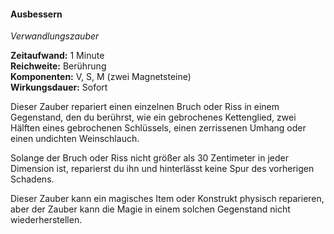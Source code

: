 #### Ausbessern
<!-- markdownlint-disable link-image-reference-definitions -->
<!-- spell-checker:words added amount avoids casting concentration damage different duration emphasis ends english false formula hour halves hours kommagetrennt mechanics minutes reaction ritual same saving school somatic special spell throw true wording wotc -->
<!-- spell-checker:words mending -->
[_metadata_:spell_name]:- "Ausbessern"
[_metadata_:spell_name_english]:- "Mending"
[_metadata_:spell_school]:- "Verwandlungszauber"
[_metadata_:spell_level]:- "0"
[_metadata_:casting_time_amount]:- "1"
[_metadata_:casting_time_unit]:- "Minute"
[_metadata_:ritual]:- "false"
[_metadata_:range]:- "Berührung"
[_metadata_:target]:- "ein einzelner Bruch oder Riss, nicht größer als 30 Zentimeter in jeder Dimension"
[_metadata_:components_verbal]:- "true"
[_metadata_:components_somatic]:- "true"
[_metadata_:components_material]:- "true"
[_metadata_:components_material_description]:- "zwei Magnetsteine"
[_metadata_:concentration]:- "false"
[_metadata_:duration]:- "Sofort"
[_metadata_:compared_to_wotc_srd_5.1]:- "mechanics_same_wording_same"
[_metadata_:compared_to_a5e_srd]:- "mechanics_different_wording_different"
<!-- markdownlint-disable-next-line no-emphasis-as-heading -->
_Verwandlungszauber_

**Zeitaufwand:** 1 Minute \
**Reichweite:** Berührung \
**Komponenten:** V, S, M (zwei Magnetsteine) \
**Wirkungsdauer:** Sofort

Dieser Zauber repariert einen einzelnen Bruch oder Riss in einem Gegenstand, den du berührst, wie ein gebrochenes Kettenglied, zwei Hälften eines gebrochenen Schlüssels, einen zerrissenen Umhang oder einen undichten Weinschlauch.

Solange der Bruch oder Riss nicht größer als 30 Zentimeter in jeder Dimension ist, reparierst du ihn und hinterlässt keine Spur des vorherigen Schadens.

Dieser Zauber kann ein magisches Item oder Konstrukt physisch reparieren, aber der Zauber kann die Magie in einem solchen Gegenstand nicht wiederherstellen.